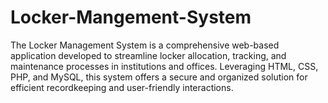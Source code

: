 # Locker-Mangement-System
The Locker Management System is a comprehensive web-based application developed to streamline locker allocation, tracking, and maintenance processes in institutions and offices. Leveraging HTML, CSS, PHP, and MySQL, this system offers a secure and organized solution for efficient recordkeeping and user-friendly interactions.
